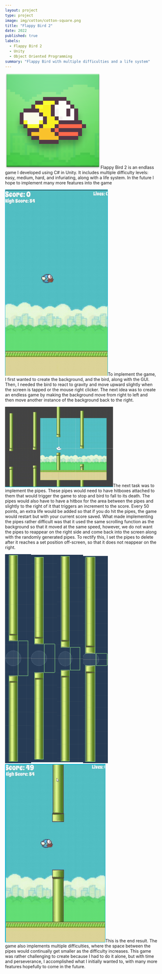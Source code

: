 ```yaml
---
layout: project
type: project
image: img/cotton/cotton-square.png
title: "Flappy Bird 2"
date: 2022
published: true
labels:
  - Flappy Bird 2
  - Unity
  - Object Oriented Programming
summary: "Flappy Bird with multiple difficulties and a life system"
---
```


<img class="img-fluid" src="../img/flappy-bird/FlappyBird.png">Flappy Bird 2 is an endlass game I developed using C# in Unity. It includes multiple difficulty levels: easy, medium, hard, and infuriating, along with a life system. In the future I hope to implement many more features into the game 

<img class="img-fluid" src="../img/flappy-bird/NoPipes.png">To implement the game, I first wanted to create the background, and the bird, along with the GUI. Then, I needed the bird to react to gravity and move upward slightly when the screen is tapped or the mouse right clicker. The next idea was to create an endless game by making the background move from right to left and then move another instance of the background back to the right. 

<img class="img-fluid" src="../img/flappy-bird/Pipes.png">The next task was to implement the pipes. These pipes would need to have hitboxes attached to them that would trigger the game to stop and bird to fall to its death. The pipes would also have to have a hitbox for the area between the pipes and slightly to the right of it that triggers an increment to the score. Every 50 points, an extra life would be added so that if you do hit the pipes, the game would restart but with your current score saved. What made implementing the pipes rather difficult was that it used the same scrolling function as the background so that it moved at the same speed, however, we do not want the pipes to reappear on the right side and come back into the screen along with the randomly generated pipes. To rectify this, I set the pipes to delete after it reaches a set position off-screen, so that it does not reappear on the right. 

<img class="img-fluid" src="../img/flappy-bird/difficulties.png"> <img class="img-fluid" src="../img/flappy-bird/WithPipes.png">This is the end result. The game also implements multiple difficulties, where the space between the pipes would continually get smaller as the difficulty increases. This game was rather challenging to create because I had to do it alone, but with time and perseverance, I accomplished what I initially wanted to, with many more features hopefully to come in the future. 